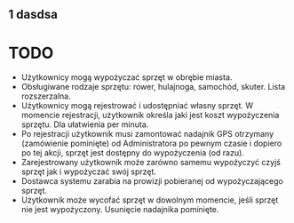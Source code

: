 ## 1 dasdsa
# TODO
- Użytkownicy mogą wypożyczać sprzęt w obrębie miasta.
- Obsługiwane rodzaje sprzętu: rower, hulajnoga, samochód, skuter. Lista rozszerzalna.
- Użytkownicy mogą rejestrować i udostępniać własny sprzęt. W momencie rejestracji, użytkownik określa jaki jest koszt
  wypożyczenia sprzętu. Dla ułatwienia per minuta.
- Po rejestracji użytkownik musi zamontować nadajnik GPS otrzymany (zamówienie pominięte) od Administratora
  po pewnym czasie i dopiero po tej akcji, sprzęt jest dostępny do wypożyczenia (od razu).
- Zarejestrowany użytkownik może zarówno samemu wypożyczyć czyjś sprzęt jak i wypożyczać swój sprzęt.
- Dostawca systemu zarabia na prowizji pobieranej od wypożyczającego sprzęt.
- Użytkownik może wycofać sprzęt w dowolnym momencie, jeśli sprzęt nie jest wypożyczony. Usunięcie nadajnika pominięte.